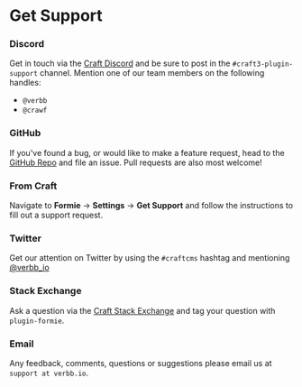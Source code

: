 # Get Support

### Discord
Get in touch via the [Craft Discord](https://craftcms.com/discord) and be sure to post in the `#craft3-plugin-support` channel. Mention one of our team members on the following handles:

- `@verbb`
- `@crawf`

### GitHub
If you've found a bug, or would like to make a feature request, head to the [GitHub Repo](https://github.com/verbb/formie/issues) and file an issue. Pull requests are also most welcome!

### From Craft
Navigate to **Formie** → **Settings** → **Get Support** and follow the instructions to fill out a support request.

### Twitter
Get our attention on Twitter by using the `#craftcms` hashtag and mentioning [@verbb\_io](https://twitter.com/verbb_io)

### Stack Exchange
Ask a question via the [Craft Stack Exchange](http://craftcms.stackexchange.com/) and tag your question with `plugin-formie`.

### Email
Any feedback, comments, questions or suggestions please email us at `support at verbb.io`.

